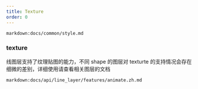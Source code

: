 ```yaml
---
title: Texture
order: 0
---
```


`markdown:docs/common/style.md`

### texture

线图层支持了纹理贴图的能力，不同 shape 的图层对 texturte 的支持情况会存在细微的差别，详细使用请查看相关图层的文档

`markdown:docs/api/line_layer/features/animate.zh.md`
